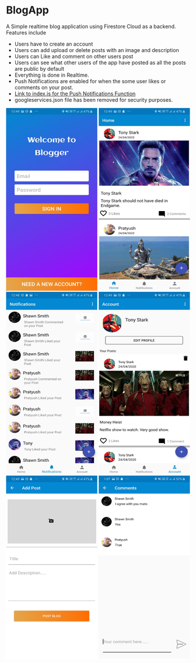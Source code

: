 # BlogApp
A Simple realtime blog application using Firestore Cloud as a backend.
<br>Features include
- Users have to create an account
- Users can add upload or delete posts with an image and description
- Users can Like and comment on other users post
- Users can see what other users of the app have posted as all the posts are public by default
- Everything is done in Realtime.
- Push Notifications are enabled for when the some user likes or comments on your post.
- [Link to index.js for the Push Notifications Function](https://github.com/pratyushkumar06/BlogApp/blob/master/index.js)
- googleservices.json file has been removed for security purposes.<br>
            
<img src=https://github.com/pratyushkumar06/BlogApp/blob/master/login.jpeg width="250" height="500" />     <img src=https://github.com/pratyushkumar06/BlogApp/blob/master/home.jpeg width="250" height="500" />  <img src=https://github.com/pratyushkumar06/BlogApp/blob/master/Notifications.jpeg width="250" height="500" />
<img src=https://github.com/pratyushkumar06/BlogApp/blob/master/account.jpeg width="250" height="500" />  <img src=https://github.com/pratyushkumar06/BlogApp/blob/master/add_post.jpeg width="250" height="500" />    <img src=https://github.com/pratyushkumar06/BlogApp/blob/master/comments.jpeg width="250" height="500" />

